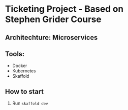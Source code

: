# Ticketing Project - Based on Stephen Grider Course

## Architechture: Microservices

## Tools:

-   Docker
-   Kubernetes
-   Skaffold

## How to start

1. Run `skaffold dev`
